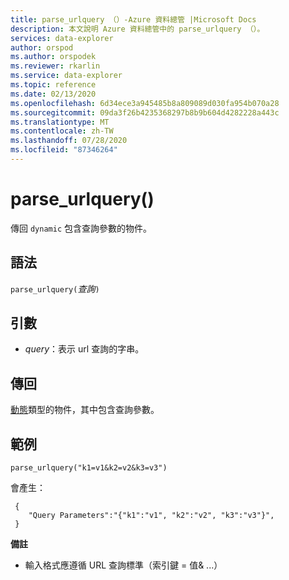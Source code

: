 ```yaml
---
title: parse_urlquery （）-Azure 資料總管 |Microsoft Docs
description: 本文說明 Azure 資料總管中的 parse_urlquery （）。
services: data-explorer
author: orspod
ms.author: orspodek
ms.reviewer: rkarlin
ms.service: data-explorer
ms.topic: reference
ms.date: 02/13/2020
ms.openlocfilehash: 6d34ece3a945485b8a809089d030fa954b070a28
ms.sourcegitcommit: 09da3f26b4235368297b8b9b604d4282228a443c
ms.translationtype: MT
ms.contentlocale: zh-TW
ms.lasthandoff: 07/28/2020
ms.locfileid: "87346264"
---
```

# <a name="parse_urlquery"></a>parse_urlquery()

傳回 `dynamic` 包含查詢參數的物件。

## <a name="syntax"></a>語法

`parse_urlquery(`*查詢*`)`

## <a name="arguments"></a>引數

* *query*：表示 url 查詢的字串。

## <a name="returns"></a>傳回

[動態](./scalar-data-types/dynamic.md)類型的物件，其中包含查詢參數。

## <a name="example"></a>範例

```kusto
parse_urlquery("k1=v1&k2=v2&k3=v3")
```

會產生：

```kusto
 {
    "Query Parameters":"{"k1":"v1", "k2":"v2", "k3":"v3"}",
 }
```

**備註**

* 輸入格式應遵循 URL 查詢標準（索引鍵 = 值& ...）
 